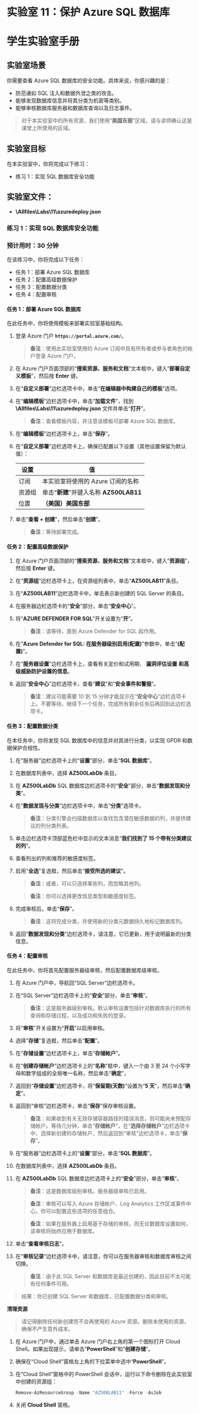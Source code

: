 ﻿---
lab:
    title: '11 - 保护 Azure SQL 数据库'
    module: '模块 03 - 保护数据和应用程序'
---

# 实验室 11：保护 Azure SQL 数据库
# 学生实验室手册

## 实验室场景

你需要查看 Azure SQL 数据库的安全功能。具体来说，你感兴趣的是：

- 防范诸如 SQL 注入和数据外泄之类的攻击。 
- 能够发现数据库信息并将其分类为机密等类别。 
- 能够审核数据库服务器和数据库查询以及日志事件。 

> 对于本实验室中的所有资源，我们使用“**美国东部**”区域。请与讲师确认这是课堂上所使用的区域。 

## 实验室目标

在本实验室中，你将完成以下练习：

- 练习 1：实现 SQL 数据库安全功能

## 实验室文件：

- **\\Allfiles\\Labs\\11\\azuredeploy.json**

### 练习 1：实现 SQL 数据库安全功能

### 预计用时：30 分钟

在该练习中，你将完成以下任务：

- 任务 1：部署 Azure SQL 数据库
- 任务 2：配置高级数据保护
- 任务 3：配置数据分类
- 任务 4：配置审核

#### 任务 1：部署 Azure SQL 数据库

在此任务中，你将使用模板来部署实验室基础结构。 

1. 登录 Azure 门户 **`https://portal.azure.com/`**。

    >**备注**：使用此实验室使用的 Azure 订阅中具有所有者或参与者角色的帐户登录 Azure 门户。

1. 在 Azure 门户页面顶部的“**搜索资源、服务和文档**”文本框中，键入“**部署自定义模板**”，然后按 **Enter** 键。

1. 在“**自定义部署**”边栏选项卡中，单击“**在编辑器中构建自己的模板**”选项。

1. 在“**编辑模板**”边栏选项卡中，单击“**加载文件**”，找到 **\\Allfiles\\Labs\\11\\azuredeploy.json** 文件并单击“**打开**”。

    >**备注**：查看模板内容，并注意该模板可部署 Azure SQL 数据库。

1. 在“**编辑模板**”边栏选项卡上，单击“**保存**”。

1. 在“**自定义部署**”边栏选项卡上，确保已配置以下设置（其他设置保留为默认值）：

   |设置|值|
   |---|---|
   |订阅|本实验室将使用的 Azure 订阅的名称|
   |资源组|单击“**新建**”并键入名称 **AZ500LAB11**|
   |位置|**（美国）美国东部**|

1. 单击“**查看 + 创建**”，然后单击“**创建**”。

    >**备注**：等待部署完成。 

#### 任务 2：配置高级数据保护

1. 在 Azure 门户页面顶部的“**搜索资源、服务和文档**”文本框中，键入“**资源组**”，然后按 **Enter** 键。

1. 在“**资源组**”边栏选项卡上，在资源组列表中，单击“**AZ500LAB11**”条目。

1. 在“**AZ500LAB11**”边栏选项卡中，单击表示新创建的 SQL Server 的条目。

1. 在服务器边栏选项卡的“**安全**”部分，单击“**安全中心**”。

1. 将“**AZURE DEFENDER FOR SQL**”开关设置为“**开**”。

      >**备注**：请等待，直到 Azure Defender for SQL 起作用。

1. 在“**Azure Defender for SQL: 在服务器级别启用(配置)**”参数中，单击“**(配置)**”。   
    
1. 在“**服务器设置**”边栏选项卡上，查看有关定价和试用期、 **漏洞评估设置** **和高级威胁防护设置的信息**。

1. 返回“**安全中心**”边栏选项卡，查看“**建议**”和“**安全事件和警报**”。

      >**备注**：建议可能需要 10 到 15 分钟才能显示在“**安全中心**”边栏选项卡上。不要等待，继续下一个任务，完成所有剩余任务后再回到此边栏选项卡。


#### 任务 3：配置数据分类

在本任务中，你将发现 SQL 数据库中的信息并对其进行分类，以实现 GPDR 和数据保护合规性。

1. 在“服务器”边栏选项卡上的“**设置**”部分，单击“**SQL 数据库**”。

1. 在数据库列表中，选择 **AZ500LabDb** 条目。 

1. 在 **AZ500LabDb** SQL 数据库边栏选项卡的“**安全**”部分，单击“**数据发现和分类**”。

1. 在“**数据发现与分类**”边栏选项卡中，单击“**分类**”选项卡。

    >**备注**：分类引擎会扫描数据库以查找包含潜在敏感数据的列，并提供建议的列分类列表。

1. 单击边栏选项卡顶部蓝色栏中显示的文本消息“**我们找到了 15 个带有分类建议的列**”。

1. 查看列出的列和推荐的敏感度标签。 

1. 启用“**全选**”复选框，然后单击“**接受所选的建议**”。

    >**备注**：或者，可以只选择某些列，而忽略其他列。 

    >**备注**：你可以选择更改信息类型和敏感度标签。 

1. 完成审核后，单击“**保存**”。 

    >**备注**：这将完成分类，并使用新的分类元数据持久地标记数据库列。 

1. 返回“**数据发现和分类**”边栏选项卡，请注意，它已更新，用于说明最新的分类信息。 

#### 任务 4：配置审核 

在此任务中，你将首先配置服务器级审核，然后配置数据库级审核。 

1. 在 Azure 门户中，导航回“SQL Server”边栏选项卡。

1. 在“SQL Server”边栏选项卡上的“**安全**”部分，单击“**审核**”。

    >**备注**：这是服务器级别审核。默认审核设置包括针对数据库执行的所有查询和存储过程，以及成功和失败的登录。

1. 将“**审核**”开关设置为“**开启**”以启用审核。 

1. 选择“**存储**”复选框，然后单击“**配置**”。 

1. 在“**存储设置**”边栏选项卡上，单击“**存储帐户**”。

1. 在“**创建存储帐户**”边栏选项卡上的“**名称**”框中，键入一个由 3 至 24 个小写字母和数字组成的全局唯一名称，然后单击“**确定**”， 

1. 返回到“**存储设置**”边栏选项卡，将“**保留期(天数)**”设置为“**5 天**”，然后单击“**确定**”。 

1. 返回到“审核”边栏选项卡，单击“**保存**”保存审核设置。 

    >**备注**：如果收到有关无效存储容器路径的错误消息，则可能尚未预配存储帐户。等待几分钟，单击“**存储帐户**”，在“**选择存储帐户**”边栏选项卡中，选择新创建的存储帐户，然后返回到“审核”边栏选项卡，单击“**保存**”。

1. 在“服务器”边栏选项卡上的“**设置**”部分，单击“**SQL 数据库**”。

1. 在数据库列表中，选择 **AZ500LabDb** 条目。 

1. 在 **AZ500LabDb** SQL 数据库边栏选项卡上的“**安全**”部分，单击“**审核**”。 

    >**备注**：这是数据库级别审核。服务器级审核已启用。 
  
    >**备注**：审核可以写入 Azure 存储帐户、Log Analytics 工作区或事件中心。你可以配置这些选项的任意组合。

    >**备注**：如果在服务器上启用基于存储的审核，则无论数据库设置如何，该审核将始终应用于数据库。

1. 单击“**查看审核日志**”。

1. 在“**审核记录**”边栏选项卡中，请注意，你可以在服务器审核和数据库审核之间切换。 

    >**备注**：由于此 SQL Server 和数据库是最近创建的，因此目前不太可能有任何事件可用。 

> 结果：你已创建 SQL Server 和数据库，已配置数据分类和审核。 


**清理资源**

> 请记得删除任何新创建而不会再使用的 Azure 资源。删除未使用的资源，确保不产生意外成本。 

1. 在 Azure 门户中，通过单击 Azure 门户右上角的第一个图标打开 Cloud Shell。如果出现提示，请单击“**PowerShell**”和“**创建存储**”。

1. 确保在“Cloud Shell”窗格左上角的下拉菜单中选中“**PowerShell**”。

1. 在“Cloud Shell”窗格中的 PowerShell 会话中，运行以下命令删除在此实验室中创建的资源组：
  
    ```powershell
    Remove-AzResourceGroup -Name "AZ500LAB11" -Force -AsJob
    ```
1. 关闭 **Cloud Shell** 窗格。 
